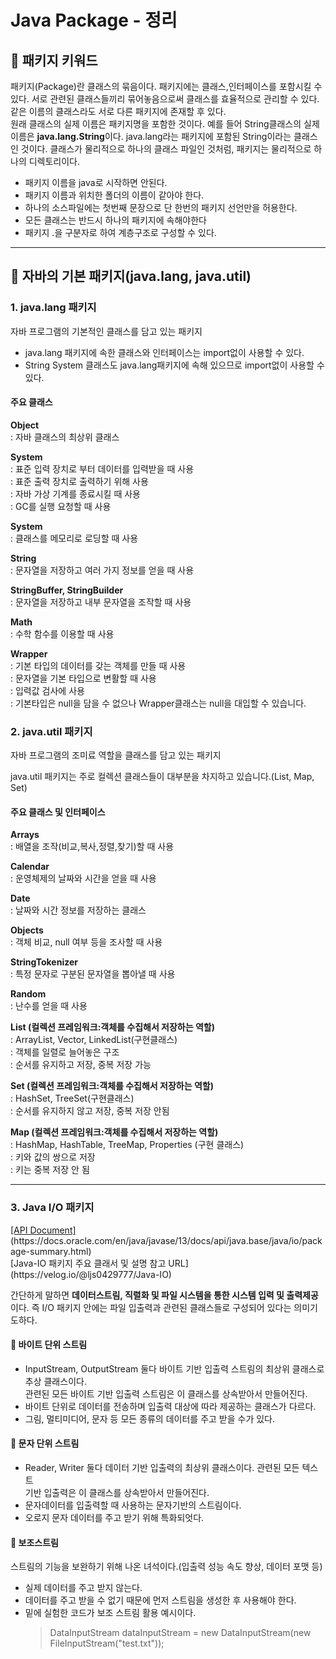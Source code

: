 # Java Package - 정리

<h2>🎉 패키지 키워드</h2>
<p>패키지(Package)란 클래스의 묶음이다. 패키지에는 클래스,인터페이스를 포함시킬 수 있다. 서로 관련된 클래스들끼리 묶어놓음으로써 클래스를 효율적으로 관리할 수 있다. <br>같은 이름의 클래스라도 서로 다른 패키지에 존재할 후 있다. <br>원래 클래스의 실제 이름은 패키지명을 포함한 것이다. 예를 들어 String클래스의 실제 이름은 <strong>java.lang.String</strong>이다. java.lang라는 패키지에 포함된 String이라는 클래스인 것이다. 클래스가 물리적으로 하나의 클래스 파일인 것처럼, 패키지는 물리적으로 하나의 디렉토리이다.</p>
<ul>
  <li>패키지 이름을 java로 시작하면 안된다.</li>
  <li>패키지 이름과 위치한 폴더의 이름이 같아야 한다.</li>
  <li>하나의 소스파일에는 첫번째 문장으로 단 한번의 패키지 선언만을 허용한다.</li>
  <li>모든 클래스는 반드시 하나의 패키지에 속해야한다</li>
  <li>패키지 .을 구분자로 하여 계층구조로 구성할 수 있다.</li>
</ul>
<hr>

<h2>🎉 자바의 기본 패키지(java.lang, java.util)</h2>
<h3>1. java.lang 패키지</h3>
<p>자바 프로그램의 기본적인 클래스를 담고 있는 패키지</p>
<ul>
  <li>java.lang 패키지에 속한 클래스와 인터페이스는 import없이 사용할 수 있다.</li>
  <li>String System 클래스도 java.lang패키지에 속해 있으므로 import없이 사용할 수 있다.</li>
</ul>
<h4>주요 클래스</h4>
<p><strong>Object</strong><br>: 자바 클래스의 최상위 클래스</p>
<p><strong>System</strong><br>: 표준 입력 장치로 부터 데이터를 입력받을 때 사용 <br>: 표준 출력 장치로 출력하기 위해 사용 <br> : 자바 가상 기계를 종료시킬 때 사용 <br> : GC를 실행 요청할 때 사용</p>
<p><strong>System</strong><br>: 클래스를 메모리로 로딩할 때 사용</p>
<p><strong>String</strong><br>: 문자열을 저장하고 여러 가지 정보를 얻을 때 사용</p>
<p><strong>StringBuffer, StringBuilder</strong><br>: 문자열을 저장하고 내부 문자열을 조작할 때 사용</p>
<p><strong>Math</strong><br>: 수학 함수를 이용할 때 사용</p>
<p><strong>Wrapper</strong><br>: 기본 타입의 데이터를 갖는 객체를 만들 때 사용 <br>: 문자열을 기본 타입으로 변활할 때 사용 <br> : 입력값 검사에 사용 <br> : 기본타입은 null을 담을 수 없으나 Wrapper클래스는 null을 대입할 수 있습니다.</p>

<h3>2. java.util 패키지</h3>
<p>자바 프로그램의 조미료 역할을 클래스를 담고 있는 패키지</p>
<p>java.util 패키지는 주로 컬렉션 클래스들이 대부분을 차지하고 있습니다.(List, Map, Set)</p>
<h4>주요 클래스 및 인터페이스</h4>
<p><strong>Arrays</strong><br>: 배열을 조작(비교,복사,정렬,찾기)할 때 사용</p>
<p><strong>Calendar</strong><br>: 운영체제의 날짜와 시간을 얻을 때 사용</p>
<p><strong>Date</strong><br>: 날짜와 시간 정보를 저장하는 클래스</p>
<p><strong>Objects</strong><br>: 객체 비교, null 여부 등을 조사할 때 사용</p>
<p><strong>StringTokenizer</strong><br>: 특정 문자로 구분된 문자열을 뽑아낼 때 사용</p>
<p><strong>Random</strong><br>: 난수를 얻을 때 사용</p>
<p><strong>List (컬렉션 프레임워크:객체를 수집해서 저장하는 역할)</strong><br>: ArrayList, Vector, LinkedList(구현클래스) <br>: 객체를 일렬로 늘어놓은 구조 <br>: 순서를 유지하고 저장, 중복 저장 가능</p>
<p><strong>Set (컬렉션 프레임워크:객체를 수집해서 저장하는 역할)</strong><br>: HashSet, TreeSet(구현클래스) <br>: 순서를 유지하지 않고 저장, 중복 저장 안됨</p>
<p><strong>Map (컬렉션 프레임워크:객체를 수집해서 저장하는 역할)</strong><br>: HashMap, HashTable, TreeMap, Properties (구현 클래스) <br>: 키와 값의 쌍으로 저장 <br>: 키는 중복 저장 안 됨</p>
<hr>

<h3>3. Java I/O 패키지</h3>
<p><a href="" target="_blank">[API Document]</a> (https://docs.oracle.com/en/java/javase/13/docs/api/java.base/java/io/package-summary.html)<br> [Java-IO 패키지 주요 클래서 및 설명 참고 URL] (https://velog.io/@ljs0429777/Java-IO)</p>
<p>간단하게 말하면 <strong>데이터스트림, 직렬화 및 파일 시스템을 통한 시스템 입력 및 출력제공</strong> 이다. 즉 I/O 패키지 안에는 파일 입출력과 관련된 클래스들로 구성되어 있다는 의미기도하다.</p>
<h4>👀 바이트 단위 스트림</h4>
<ul>
  <li>InputStream, OutputStream 둘다 바이트 기반 입출력 스트림의 최상위 클래스로 추상 클래스이다. <br>관련된 모든 바이트 기반 입출력 스트림은 이 클래스를 상속받아서 만들어진다.</li>
  <li>바이트 단위로 데이터를 전송하며 입출력 대상에 따라 제공하는 클래스가 다르다.</li>
  <li>그림, 멀티미디어, 문자 등 모든 종류의 데이터를 주고 받을 수가 있다.</li>
</ul>
<h4>👀 문자 단위 스트림</h4>
<ul>
  <li>Reader, Writer 둘다 데이터 기반 입출력의 최상위 클래스이다. 관련된 모든 텍스트 <br>기반 입출력은 이 클래스를 상속받아서 만들어진다.</li>
  <li>문자데이터를 입출력할 때 사용하는 문자기반의 스트림이다.</li>
  <li>오로지 문자 데이터를 주고 받기 위해 특화되엇다.</li>
</ul>
<h4>👀 보조스트림</h4>
<p>스트림의 기능을 보완하기 위해 나온 녀석이다.(입출력 성능 속도 향상, 데이터 포맷 등)</p>
<ul>
  <li>실제 데이터를 주고 받지 않는다.</li>
  <li>데이터를 주고 받을 수 없기 때문에 먼저 스트림을 생성한 후 사용해야 한다.</li>
  <li>밑에 실험한 코드가 보조 스트림 활용 예시이다.</li>
  <blockquote>DataInputStream dataInputStream = new DataInputStream(new FileInputStream("test.txt"));</blockquote>
</ul>